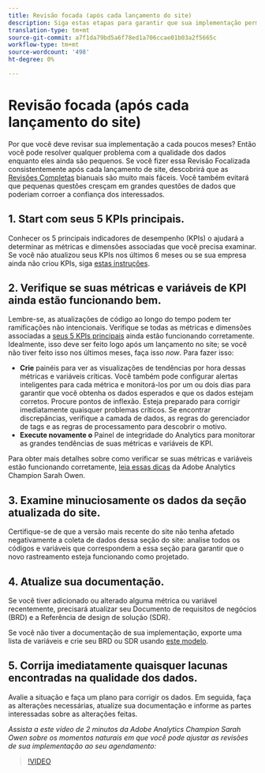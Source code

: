 ```yaml
---
title: Revisão focada (após cada lançamento do site)
description: Siga estas etapas para garantir que sua implementação permaneça livre de erros e em conformidade com seus KPIs.
translation-type: tm+mt
source-git-commit: a7f1da79bd5a6f78ed1a706ccae01b03a2f5665c
workflow-type: tm+mt
source-wordcount: '498'
ht-degree: 0%

---
```



# Revisão focada (após cada lançamento do site)

Por que você deve revisar sua implementação a cada poucos meses? Então você pode resolver qualquer problema com a qualidade dos dados enquanto eles ainda são pequenos. Se você fizer essa Revisão Focalizada consistentemente após cada lançamento de site, descobrirá que as [Revisões Completas](/help/implement/review/full-review.md) bianuais são muito mais fáceis. Você também evitará que pequenas questões cresçam em grandes questões de dados que poderiam corroer a confiança dos interessados.

## 1. Start com seus 5 KPIs principais.

Conhecer os 5 principais indicadores de desempenho (KPIs) o ajudará a determinar as métricas e dimensões associadas que você precisa examinar. Se você não atualizou seus KPIs nos últimos 6 meses ou se sua empresa ainda não criou KPIs, siga [estas instruções](/help/implement/review/define-kpis.md).

## 2. Verifique se suas métricas e variáveis de KPI ainda estão funcionando bem.

Lembre-se, as atualizações de código ao longo do tempo podem ter ramificações não intencionais. Verifique se todas as métricas e dimensões associadas a [seus 5 KPIs principais](/help/implement/review/define-kpis.md) ainda estão funcionando corretamente. Idealmente, isso deve ser feito logo após um lançamento no site; se você não tiver feito isso nos últimos meses, faça isso *now*. Para fazer isso:

* **Crie** painéis para ver as visualizações de tendências por hora dessas métricas e variáveis críticas. Você também pode configurar alertas inteligentes para cada métrica e monitorá-los por um ou dois dias para garantir que você obtenha os dados esperados e que os dados estejam corretos. Procure pontos de inflexão. Esteja preparado para corrigir imediatamente quaisquer problemas críticos. Se encontrar discrepâncias, verifique a camada de dados, as regras do gerenciador de tags e as regras de processamento para descobrir o motivo.
* **Execute novamente o** Painel de integridade do Analytics para monitorar as grandes tendências de suas métricas e variáveis de KPI.

Para obter mais detalhes sobre como verificar se suas métricas e variáveis estão funcionando corretamente, [leia essas dicas](https://experienceleaguecommunities.adobe.com/t5/adobe-analytics-discussions/my-five-best-tips-for-keeping-adobe-analytics-humming/td-p/388608) da Adobe Analytics Champion Sarah Owen.

## 3. Examine minuciosamente os dados da seção atualizada do site.

Certifique-se de que a versão mais recente do site não tenha afetado negativamente a coleta de dados dessa seção do site: analise todos os códigos e variáveis que correspondem a essa seção para garantir que o novo rastreamento esteja funcionando como projetado.

## 4. Atualize sua documentação.

Se você tiver adicionado ou alterado alguma métrica ou variável recentemente, precisará atualizar seu Documento de requisitos de negócios (BRD) e a Referência de design de solução (SDR).

Se você não tiver a documentação de sua implementação, exporte uma lista de variáveis e crie seu BRD ou SDR usando [este modelo](https://experienceleague.adobe.com/docs/analytics-learn/tutorials/implementation/implementation-basics/creating-a-business-requirements-document.html?lang=en#implementation).

## 5. Corrija imediatamente quaisquer lacunas encontradas na qualidade dos dados.

Avalie a situação e faça um plano para corrigir os dados. Em seguida, faça as alterações necessárias, atualize sua documentação e informe as partes interessadas sobre as alterações feitas.

*Assista a este vídeo de 2 minutos da Adobe Analytics Champion Sarah Owen sobre os momentos naturais em que você pode ajustar as revisões de sua implementação ao seu agendamento:*

>[!VIDEO](https://video.tv.adobe.com/v/328340/?quality=12&learn=on)
